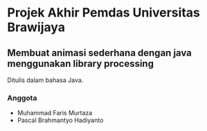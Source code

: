 # Projek Akhir Pemdas Universitas Brawijaya
## Membuat animasi sederhana dengan java menggunakan library processing
Ditulis dalam bahasa Java.
### Anggota
- Muhammad Faris Murtaza
- Pascal Brahmantyo Hadiyanto

